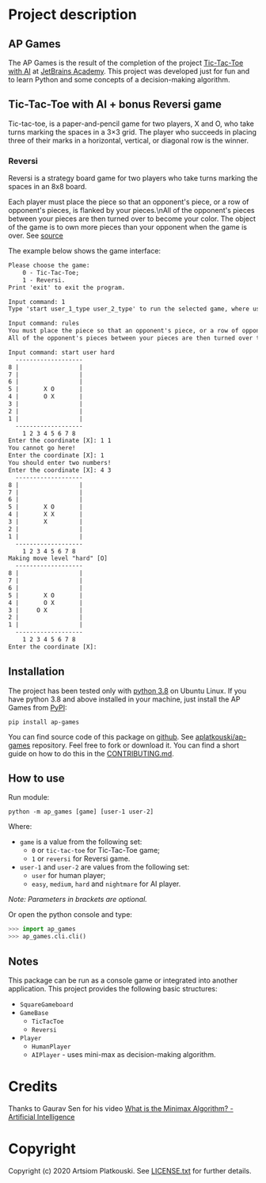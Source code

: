 # Project description

## AP Games

The AP Games is the result of the completion of the project
[Tic-Tac-Toe with AI] at [JetBrains Academy]. This project
was developed just for fun and to learn Python and some 
concepts of a decision-making algorithm.

## Tic-Tac-Toe with AI + bonus **Reversi** game

Tic-tac-toe, is a paper-and-pencil game for two players,
X and O, who take turns marking the spaces in a 3×3 grid.
The player who succeeds in placing three of their marks in
a horizontal, vertical, or diagonal row is the winner.

### Reversi

Reversi is a strategy board game for two players who take
turns marking the spaces in an 8x8 board.

Each player must place the piece so that an opponent's piece, or a
row of opponent's pieces, is flanked by your pieces.\nAll of
the opponent's pieces between your pieces are then turned
over to become your color. The object of the game is to own
more pieces than your opponent when the game is over.
See [source][reversi rules source]

The example below shows the game interface:
```txt
Please choose the game:
	0 - Tic-Tac-Toe;
	1 - Reversi.
Print 'exit' to exit the program.

Input command: 1
Type 'start user_1_type user_2_type' to run the selected game, where user_X_type is one of the supported values: user, easy, hard and nightmare; Type 'rules' to get game rules or type 'exit' to return to the main menu.

Input command: rules
You must place the piece so that an opponent's piece, or a row of opponent's pieces, is flanked by your pieces.
All of the opponent's pieces between your pieces are then turned over to become your color. The object of the game is to own more pieces than your opponent when the game is over.

Input command: start user hard
  -------------------
8 |                 |
7 |                 |
6 |                 |
5 |       X O       |
4 |       O X       |
3 |                 |
2 |                 |
1 |                 |
  -------------------
    1 2 3 4 5 6 7 8
Enter the coordinate [X]: 1 1
You cannot go here!
Enter the coordinate [X]: 1
You should enter two numbers!
Enter the coordinate [X]: 4 3
  -------------------
8 |                 |
7 |                 |
6 |                 |
5 |       X O       |
4 |       X X       |
3 |       X         |
2 |                 |
1 |                 |
  -------------------
    1 2 3 4 5 6 7 8
Making move level "hard" [O]
  -------------------
8 |                 |
7 |                 |
6 |                 |
5 |       X O       |
4 |       O X       |
3 |     O X         |
2 |                 |
1 |                 |
  -------------------
    1 2 3 4 5 6 7 8
Enter the coordinate [X]:

```

## Installation

The project has been tested only with [python 3.8][python] on
Ubuntu Linux. If you have python 3.8 and above installed in
your machine, just install the AP Games from [PyPI]:

```shell script
pip install ap-games
```

You can find source code of this package on [github].
See [aplatkouski/ap-games] repository. Feel free
to fork or download it. You can find a short guide on how
to do this in the [CONTRIBUTING.md].

## How to use

Run module:
```shell script
python -m ap_games [game] [user-1 user-2]
```
Where:
 * ``game`` is a value from the following set:
   * ``0`` or ``tic-tac-toe`` for Tic-Tac-Toe game;
   * ``1`` or ``reversi`` for Reversi game.
 * ``user-1`` and ``user-2`` are values from the following 
   set:
   * ``user`` for human player;
   * ``easy``, ``medium``, ``hard`` and ``nightmare`` for AI
     player.

*Note: Parameters in brackets are optional.*

Or open the python console and type:
```python
>>> import ap_games
>>> ap_games.cli.cli()
```

## Notes

This package can be run as a console game or integrated into
another application. This project provides the following basic
structures:
 * ``SquareGameboard``
 * ``GameBase``
   * ``TicTacToe``
   * ``Reversi``
 * ``Player``
   * ``HumanPlayer``
   * ``AIPlayer`` - uses mini-max as decision-making algorithm.


# Credits

Thanks to Gaurav Sen for his video
[What is the Minimax Algorithm? - Artificial Intelligence][minimax algorithm video]

# Copyright

Copyright (c) 2020 Artsiom Platkouski. See [LICENSE.txt]
for further details.

[Tic-Tac-Toe with AI]: https://hyperskill.org/projects/82
[JetBrains Academy]: https://hyperskill.org/join/0482410e
[PyPI]: https://pypi.org/project/realpython-reader/
[reversi rules source]: http://www.flyordie.com/games/help/reversi/en/games_rules_reversi.html
[python]: https://www.python.org/
[github]: https://github.com
[aplatkouski/ap-games]: https://github.com/aplatkouski/ap-games
[CONTRIBUTING.md]: https://github.com/aplatkouski/ap-games/blob/master/CONTRIBUTING.md
[minimax algorithm video]: https://www.youtube.com/watch?v=KU9Ch59-4vw
[LICENSE.txt]: https://github.com/aplatkouski/ap-games/blob/master/LICENSE.txt